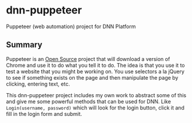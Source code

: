 # dnn-puppeteer
Puppeteer (web automation) project for DNN Platform

## Summary
Puppeteer is an [Open Source](https://github.com/puppeteer/puppeteer) project that will download a version of Chrome and use it to do what you tell it to do.
The idea is that you use it to test a website that you might be working on. You use selectors a la jQuery to see if something exists on the page and then
manipulate the page by clicking, entering text, etc.

This dnn-puppeteer project includes my own work to abstract some of this and give me some powerful methods that can be used for DNN. Like 
`Login(username, password)` which will look for the login button, click it and fill in the login form and submit.

